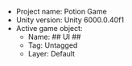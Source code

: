 <!-- UNITY CODE ASSIST INSTRUCTIONS START -->
- Project name: Potion Game
- Unity version: Unity 6000.0.40f1
- Active game object:
  - Name: ##  UI  ##
  - Tag: Untagged
  - Layer: Default
<!-- UNITY CODE ASSIST INSTRUCTIONS END -->